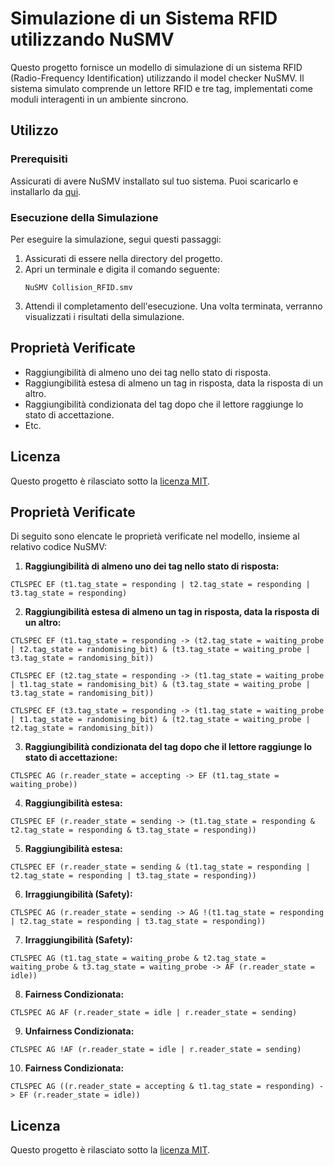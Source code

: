 # Simulazione di un Sistema RFID utilizzando NuSMV

Questo progetto fornisce un modello di simulazione di un sistema RFID (Radio-Frequency Identification) utilizzando il model checker NuSMV. Il sistema simulato comprende un lettore RFID e tre tag, implementati come moduli interagenti in un ambiente sincrono.

## Utilizzo

### Prerequisiti
Assicurati di avere NuSMV installato sul tuo sistema. Puoi scaricarlo e installarlo da [qui](https://nusmv.fbk.eu/).

### Esecuzione della Simulazione
Per eseguire la simulazione, segui questi passaggi:
1. Assicurati di essere nella directory del progetto.
2. Apri un terminale e digita il comando seguente:
    ```
    NuSMV Collision_RFID.smv
    ```
3. Attendi il completamento dell'esecuzione. Una volta terminata, verranno visualizzati i risultati della simulazione.

## Proprietà Verificate

- Raggiungibilità di almeno uno dei tag nello stato di risposta.
- Raggiungibilità estesa di almeno un tag in risposta, data la risposta di un altro.
- Raggiungibilità condizionata del tag dopo che il lettore raggiunge lo stato di accettazione.
- Etc.

## Licenza

Questo progetto è rilasciato sotto la [licenza MIT](LICENSE).


## Proprietà Verificate

Di seguito sono elencate le proprietà verificate nel modello, insieme al relativo codice NuSMV:

1. **Raggiungibilità di almeno uno dei tag nello stato di risposta:**

```   
CTLSPEC EF (t1.tag_state = responding | t2.tag_state = responding | t3.tag_state = responding)
```

2. **Raggiungibilità estesa di almeno un tag in risposta, data la risposta di un altro:**

```
CTLSPEC EF (t1.tag_state = responding -> (t2.tag_state = waiting_probe | t2.tag_state = randomising_bit) & (t3.tag_state = waiting_probe | t3.tag_state = randomising_bit))
```
```
CTLSPEC EF (t2.tag_state = responding -> (t1.tag_state = waiting_probe | t1.tag_state = randomising_bit) & (t3.tag_state = waiting_probe | t3.tag_state = randomising_bit))
```
```
CTLSPEC EF (t3.tag_state = responding -> (t1.tag_state = waiting_probe | t1.tag_state = randomising_bit) & (t2.tag_state = waiting_probe | t2.tag_state = randomising_bit))
```

3. **Raggiungibilità condizionata del tag dopo che il lettore raggiunge lo stato di accettazione:**

```
CTLSPEC AG (r.reader_state = accepting -> EF (t1.tag_state = waiting_probe))
```

4. **Raggiungibilità estesa:**

```
CTLSPEC EF (r.reader_state = sending -> (t1.tag_state = responding & t2.tag_state = responding & t3.tag_state = responding))
```

5. **Raggiungibilità estesa:**

```
CTLSPEC EF (r.reader_state = sending & (t1.tag_state = responding | t2.tag_state = responding | t3.tag_state = responding))
```

6. **Irraggiungibilità (Safety):**

```
CTLSPEC AG (r.reader_state = sending -> AG !(t1.tag_state = responding | t2.tag_state = responding | t3.tag_state = responding))
```

7. **Irraggiungibilità (Safety):**

```
CTLSPEC AG (t1.tag_state = waiting_probe & t2.tag_state = waiting_probe & t3.tag_state = waiting_probe -> AF (r.reader_state = idle))
```

8. **Fairness Condizionata:**

```
CTLSPEC AG AF (r.reader_state = idle | r.reader_state = sending)
```

9. **Unfairness Condizionata:**

```
CTLSPEC AG !AF (r.reader_state = idle | r.reader_state = sending)
```

10. **Fairness Condizionata:**

 ```
 CTLSPEC AG ((r.reader_state = accepting & t1.tag_state = responding) -> EF (r.reader_state = idle))
 ```

## Licenza

Questo progetto è rilasciato sotto la [licenza MIT](LICENSE).
